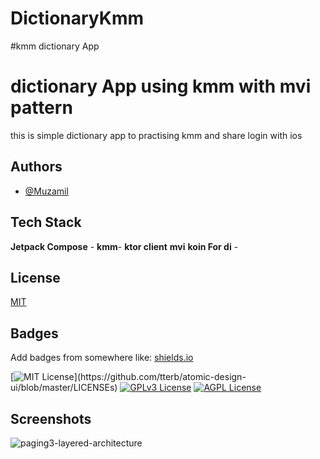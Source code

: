 # DictionaryKmm
#kmm dictionary App
 


# dictionary App using kmm with mvi pattern

 this is simple dictionary app  to practising kmm and share login with ios 



## Authors

- [@Muzamil](https://github.com/Muzamilabdallah)

 
## Tech Stack
 
**Jetpack Compose** -
**kmm**-
**ktor client**
**mvi**
**koin For di** -
 

## License

[MIT](https://choosealicense.com/licenses/mit/)


 


 
## Badges

Add badges from somewhere like: [shields.io](https://shields.io/)

[![MIT License](https://img.shields.io/apm/l/atomic-design-ui.svg?)](https://github.com/tterb/atomic-design-ui/blob/master/LICENSEs)
[![GPLv3 License](https://img.shields.io/badge/License-GPL%20v3-yellow.svg)](https://opensource.org/licenses/)
[![AGPL License](https://img.shields.io/badge/license-AGPL-blue.svg)](http://www.gnu.org/licenses/agpl-3.0)


## Screenshots

![paging3-layered-architecture](https://user-images.githubusercontent.com/47520464/212475982-1421f2f8-392e-484c-a799-9c525eedfea4.svg)

  
